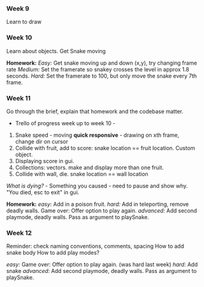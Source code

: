 ### Week 9

Learn to draw

### Week 10

Learn about objects. Get Snake moving

**Homework:**
_Easy:_ Get snake moving up and down (x,y), try changing frame rate
_Medium:_ Set the framerate so snakey crosses the level in approx 1.8 seconds.
_Hard:_ Set the framerate to 100, but only move the snake every 7th frame. 

### Week 11

Go through the brief, explain that homework and the codebase matter.

- Trello of progress week up to week 10 -

1. Snake speed - moving **quick responsive** - drawing on xth frame, change dir on cursor
2. Collide with fruit, add to score: snake location == fruit location. Custom object.
3. Displaying score in gui.
3. Collections: vectors. make and display more than one fruit.
3. Collide with wall, die. snake location == wall location

_What is dying?_ - Something you caused - need to pause and show why. 
"You died, esc to exit" in gui.

**Homework:**
_easy:_ Add in a poison fruit.
_hard:_ Add in teleporting, remove deadly walls. Game over: Offer option to play again.
_advanced:_ Add second playmode, deadly walls. Pass as argument to playSnake.

### Week 12

Reminder: check naming conventions, comments, spacing
How to add snake body
How to add play modes?

_easy:_ Game over: Offer option to play again. (was hard last week)
_hard:_ Add snake
_advanced:_ Add second playmode, deadly walls. Pass as argument to playSnake.